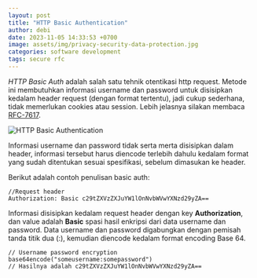 ```yaml
---
layout: post
title: "HTTP Basic Authentication"
author: debi
date: 2023-11-05 14:33:53 +0700
image: assets/img/privacy-security-data-protection.jpg
categories: software development
tags: secure rfc
---
```

*HTTP Basic Auth* adalah salah satu tehnik otentikasi http request. Metode ini membutuhkan informasi 
username dan password untuk disisipkan kedalam header request (dengan format tertentu), jadi cukup 
sederhana, tidak memerlukan cookies atau session. Lebih jelasnya silakan membaca [RFC-7617][rfc7617].

![HTTP Basic Authentication](https://dikakaryatech.com/assets/img/http-auth-sequence-diagram.png "HTTP Basic Authentication")

Informasi username dan password tidak serta merta disisipkan dalam header, informasi tersebut harus 
diencode terlebih dahulu kedalam format yang sudah ditentukan sesuai spesifikasi, sebelum dimasukan 
ke header.

Berikut adalah contoh penulisan basic auth:
```
//Request header
Authorization: Basic c29tZXVzZXJuYW1lOnNvbWVwYXNzd29yZA==
```

Informasi disisipkan kedalam request header dengan key **Authorization**, dan value adalah **Basic** 
spasi hasil enkripsi dari data username dan password. Data username dan password digabungkan dengan 
pemisah tanda titik dua (:), kemudian diencode kedalam format encoding Base 64.

```
// Username password encryption
base64encode("someusername:somepassword")
// Hasilnya adalah c29tZXVzZXJuYW1lOnNvbWVwYXNzd29yZA==
```

[rfc7617]: https://tools.ietf.org/html/rfc7617